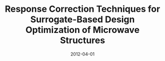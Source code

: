 ---
title: "Response Correction Techniques for Surrogate-Based Design Optimization of Microwave Structures"
date: "2012-04-01"
authors: ["S. Koziel", "L. Leifsson"]
publication_types: ["2"]
publication: "*International Journal of RF and Microwave Computer-Aided-Engineering*"
doi: "10.1002/mmce.20593"
---